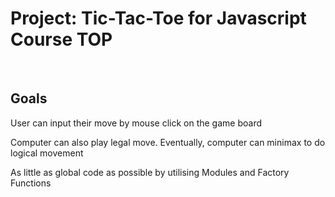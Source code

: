 <h1>Project: Tic-Tac-Toe for Javascript Course TOP</h1>
<br>
<h2>Goals</h2>
<p>User can input their move by mouse click on the game board</p>
<p>Computer can also play legal move. Eventually, computer can minimax to do logical movement</p>
<p>As little as global code as possible by utilising Modules and Factory Functions</p>
